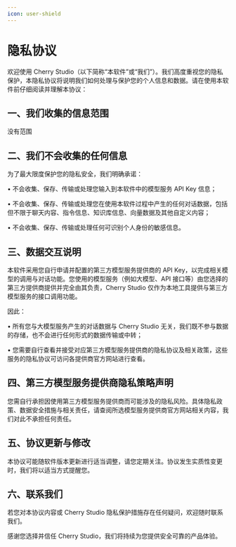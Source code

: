 ```yaml
---
icon: user-shield
---
```


# 隐私协议

欢迎使用 Cherry Studio（以下简称“本软件”或“我们”）。我们高度重视您的隐私保护，本隐私协议将说明我们如何处理与保护您的个人信息和数据。请在使用本软件前仔细阅读并理解本协议：

## 一、我们收集的信息范围

没有范围

## 二、我们不会收集的任何信息

为了最大限度保护您的隐私安全，我们明确承诺：

• 不会收集、保存、传输或处理您输入到本软件中的模型服务 API Key 信息；

• 不会收集、保存、传输或处理您在使用本软件过程中产生的任何对话数据，包括但不限于聊天内容、指令信息、知识库信息、向量数据及其他自定义内容；

• 不会收集、保存、传输或处理任何可识别个人身份的敏感信息。

## 三、数据交互说明

本软件采用您自行申请并配置的第三方模型服务提供商的 API Key，以完成相关模型的调用与对话功能。您使用的模型服务（例如大模型、API 接口等）由您选择的第三方提供商提供并完全由其负责，Cherry Studio 仅作为本地工具提供与第三方模型服务的接口调用功能。

因此：

• 所有您与大模型服务产生的对话数据与 Cherry Studio 无关，我们既不参与数据的存储，也不会进行任何形式的数据传输或中转；

• 您需要自行查看并接受对应第三方模型服务提供商的隐私协议及相关政策，这些服务的隐私协议可访问各提供商官方网站进行查看。

## 四、第三方模型服务提供商隐私策略声明

您需自行承担因使用第三方模型服务提供商而可能涉及的隐私风险。具体隐私政策、数据安全措施与相关责任，请查阅所选模型服务提供商官方网站相关内容，我们对此不承担任何责任。

## 五、协议更新与修改

本协议可能随软件版本更新进行适当调整，请您定期关注。协议发生实质性变更时，我们将以适当方式提醒您。

## 六、联系我们

若您对本协议内容或 Cherry Studio 隐私保护措施存在任何疑问，欢迎随时联系我们。

感谢您选择并信任 Cherry Studio，我们将持续为您提供安全可靠的产品体验。
